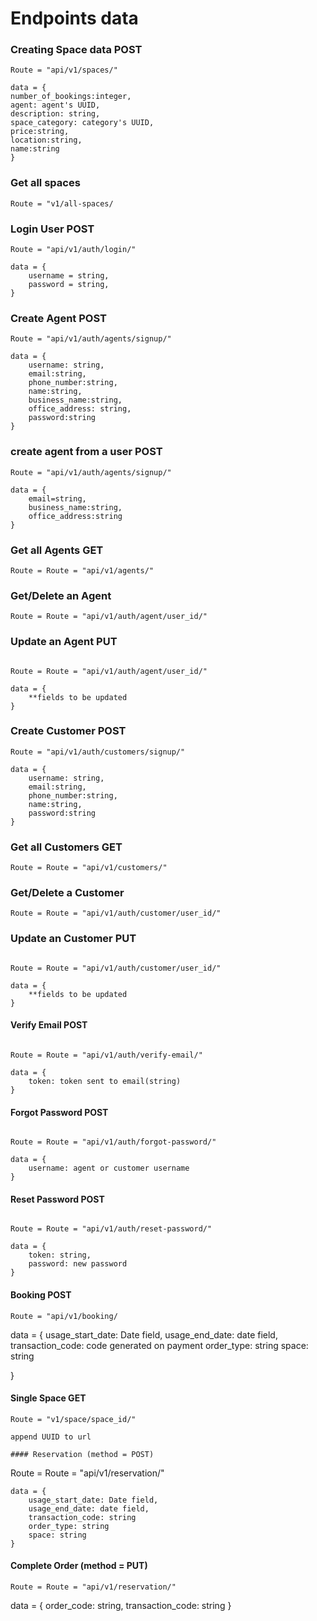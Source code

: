 # Endpoints data

### Creating Space data POST
```
Route = "api/v1/spaces/"

data = {
number_of_bookings:integer,
agent: agent's UUID,
description: string,
space_category: category's UUID,
price:string,
location:string,
name:string
}
```


### Get all spaces
```
Route = "v1/all-spaces/
```

### Login User POST


```
Route = "api/v1/auth/login/"

data = {
    username = string,
    password = string,
}
```

### Create Agent POST

```
Route = "api/v1/auth/agents/signup/"

data = {
    username: string,
    email:string,
    phone_number:string,
    name:string,
    business_name:string,
    office_address: string,
    password:string
}
```

### create agent from a user POST

```
Route = "api/v1/auth/agents/signup/"

data = {
    email=string,
    business_name:string,
    office_address:string
}
```

### Get all Agents GET
```
Route = Route = "api/v1/agents/"
```

### Get/Delete an Agent
```
Route = Route = "api/v1/auth/agent/user_id/"
```

### Update an Agent PUT
```

Route = Route = "api/v1/auth/agent/user_id/"

data = {
    **fields to be updated
}
```

### Create Customer POST

```
Route = "api/v1/auth/customers/signup/"

data = {
    username: string,
    email:string,
    phone_number:string,
    name:string,
    password:string
}
```

### Get all Customers GET
```
Route = Route = "api/v1/customers/"
```

### Get/Delete a Customer
```
Route = Route = "api/v1/auth/customer/user_id/"
```

### Update an Customer PUT
```

Route = Route = "api/v1/auth/customer/user_id/"

data = {
    **fields to be updated
}
```
#### Verify Email POST
````

Route = Route = "api/v1/auth/verify-email/"

data = {
    token: token sent to email(string)
}
````
#### Forgot Password POST
````

Route = Route = "api/v1/auth/forgot-password/"

data = {
    username: agent or customer username
}
````
#### Reset Password POST
````

Route = Route = "api/v1/auth/reset-password/"

data = {
    token: string,
    password: new password
}
````
#### Booking POST
````
Route = "api/v1/booking/

````
data = {
    usage_start_date: Date field,
    usage_end_date: date field,
    transaction_code: code generated on payment
    order_type: string
    space: string

}


#### Single Space GET

```
Route = "v1/space/space_id/"

append UUID to url
```

````
#### Reservation (method = POST)
````
Route = Route = "api/v1/reservation/"
````
data = {
    usage_start_date: Date field,
    usage_end_date: date field,
    transaction_code: string
    order_type: string
    space: string
}

````
#### Complete Order (method = PUT)
````
Route = Route = "api/v1/reservation/"
````
data = {
    order_code: string,
    transaction_code: string
}
